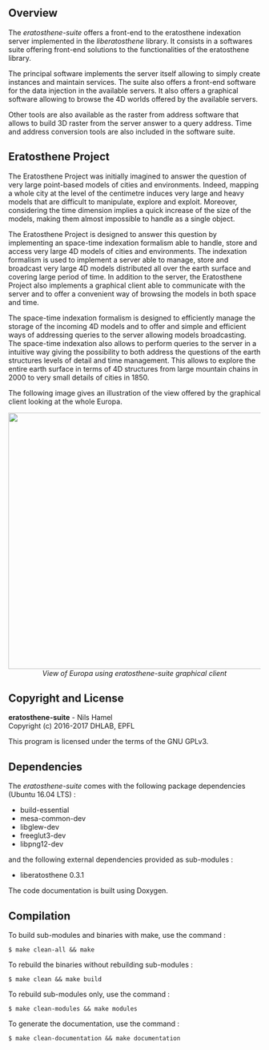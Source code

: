 ## Overview

The _eratosthene-suite_ offers a front-end to the eratosthene indexation server implemented in the _liberatosthene_ library. It consists in a softwares suite offering front-end solutions to the functionalities of the eratosthene library.

The principal software implements the server itself allowing to simply create instances and maintain services. The suite also offers a front-end software for the data injection in the available servers. It also offers a graphical software allowing to browse the 4D worlds offered by the available servers.

Other tools are also available as the raster from address software that allows to build 3D raster from the server answer to a query address. Time and address conversion tools are also included in the software suite.

## Eratosthene Project

The Eratosthene Project was initially imagined to answer the question of very large point-based models of cities and environments. Indeed, mapping a whole city at the level of the centimetre induces very large and heavy models that are difficult to manipulate, explore and exploit. Moreover, considering the time dimension implies a quick increase of the size of the models, making them almost impossible to handle as a single object.

The Eratosthene Project is designed to answer this question by implementing an space-time indexation formalism able to handle, store and access very large 4D models of cities and environments. The indexation formalism is used to implement a server able to manage, store and broadcast very large 4D models distributed all over the earth surface and covering large period of time. In addition to the server, the Eratosthene Project also implements a graphical client able to communicate with the server and to offer a convenient way of browsing the models in both space and time.

The space-time indexation formalism is designed to efficiently manage the storage of the incoming 4D models and to offer and simple and efficient ways of addressing queries to the server allowing models broadcasting. The space-time indexation also allows to perform queries to the server in a intuitive way giving the possibility to both address the questions of the earth structures levels of detail and time management. This allows to explore the entire earth surface in terms of 4D structures from large mountain chains in 2000 to very small details of cities in 1850.

The following image gives an illustration of the view offered by the graphical client looking at the whole Europa.

<p align="center">
<img src="https://github.com/nils-hamel/turing-project/blob/master/doc/image/client-0?raw=true" width="512">
<br />
<i>View of Europa using eratosthene-suite graphical client</i>
</p>

## Copyright and License

**eratosthene-suite** - Nils Hamel <br >
Copyright (c) 2016-2017 DHLAB, EPFL

This program is licensed under the terms of the GNU GPLv3.

## Dependencies

The _eratosthene-suite_ comes with the following package dependencies (Ubuntu 16.04 LTS) :

* build-essential
* mesa-common-dev
* libglew-dev
* freeglut3-dev
* libpng12-dev

and the following external dependencies provided as sub-modules :

* liberatosthene 0.3.1

The code documentation is built using Doxygen.

## Compilation

To build sub-modules and binaries with make, use the command :

    $ make clean-all && make

To rebuild the binaries without rebuilding sub-modules :

    $ make clean && make build

To rebuild sub-modules only, use the command :

    $ make clean-modules && make modules

To generate the documentation, use the command :

    $ make clean-documentation && make documentation
